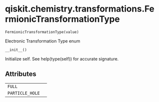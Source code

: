 # qiskit.chemistry.transformations.FermionicTransformationType

<span id="undefined" />

`FermionicTransformationType(value)`

Electronic Transformation Type enum

<span id="undefined" />

`__init__()`

Initialize self. See help(type(self)) for accurate signature.

## Attributes

|                 |   |
| --------------- | - |
| `FULL`          |   |
| `PARTICLE_HOLE` |   |
